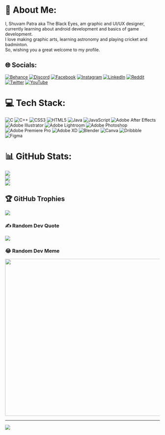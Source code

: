 # 💫 About Me:
I, Shuvam Patra aka The Black Eyes, am graphic and UI/UX designer,<br>currently learning about android development and basics of game development.<br>I love making graphic arts, learning astronomy and playing cricket and badminton.<br>So, wishing you a great welcome to my profile.


## 🌐 Socials:
[![Behance](https://img.shields.io/badge/Behance-1769ff?logo=behance&logoColor=white)](https://behance.net/theblackeyes09) [![Discord](https://img.shields.io/badge/Discord-%237289DA.svg?logo=discord&logoColor=white)](htttps://discord.gg/yT7XBeRJk9) [![Facebook](https://img.shields.io/badge/Facebook-%231877F2.svg?logo=Facebook&logoColor=white)](https://facebook.com/shuvampatra) [![Instagram](https://img.shields.io/badge/Instagram-%23E4405F.svg?logo=Instagram&logoColor=white)](https://instagram.com/blackeyesandblue09) [![LinkedIn](https://img.shields.io/badge/LinkedIn-%230077B5.svg?logo=linkedin&logoColor=white)](https://linkedin.com/in/shuvampatra) [![Reddit](https://img.shields.io/badge/Reddit-%23FF4500.svg?logo=Reddit&logoColor=white)](https://reddit.com/user/theblackeys09) [![Twitter](https://img.shields.io/badge/Twitter-%231DA1F2.svg?logo=Twitter&logoColor=white)](https://twitter.com/theblackeyes09) [![YouTube](https://img.shields.io/badge/YouTube-%23FF0000.svg?logo=YouTube&logoColor=white)](https://youtube.com/c/theblackeyes) 

# 💻 Tech Stack:
![C](https://img.shields.io/badge/c-%2300599C.svg?style=flat&logo=c&logoColor=white) ![C++](https://img.shields.io/badge/c++-%2300599C.svg?style=flat&logo=c%2B%2B&logoColor=white) ![CSS3](https://img.shields.io/badge/css3-%231572B6.svg?style=flat&logo=css3&logoColor=white) ![HTML5](https://img.shields.io/badge/html5-%23E34F26.svg?style=flat&logo=html5&logoColor=white) ![Java](https://img.shields.io/badge/java-%23ED8B00.svg?style=flat&logo=java&logoColor=white) ![JavaScript](https://img.shields.io/badge/javascript-%23323330.svg?style=flat&logo=javascript&logoColor=%23F7DF1E) ![Adobe After Effects](https://img.shields.io/badge/Adobe%20After%20Effects-9999FF.svg?style=flat&logo=Adobe%20After%20Effects&logoColor=white) ![Adobe Illustrator](https://img.shields.io/badge/adobeillustrator-%23FF9A00.svg?style=flat&logo=adobeillustrator&logoColor=white) ![Adobe Lightroom](https://img.shields.io/badge/Adobe%20Lightroom-31A8FF.svg?style=flat&logo=Adobe%20Lightroom&logoColor=white) ![Adobe Photoshop](https://img.shields.io/badge/adobephotoshop-%2331A8FF.svg?style=flat&logo=adobephotoshop&logoColor=white) ![Adobe Premiere Pro](https://img.shields.io/badge/Adobe%20Premiere%20Pro-9999FF.svg?style=flat&logo=Adobe%20Premiere%20Pro&logoColor=white) ![Adobe XD](https://img.shields.io/badge/Adobe%20XD-470137?style=flat&logo=Adobe%20XD&logoColor=#FF61F6) ![Blender](https://img.shields.io/badge/blender-%23F5792A.svg?style=flat&logo=blender&logoColor=white) ![Canva](https://img.shields.io/badge/Canva-%2300C4CC.svg?style=flat&logo=Canva&logoColor=white) ![Dribbble](https://img.shields.io/badge/Dribbble-EA4C89?style=flat&logo=dribbble&logoColor=white) 	![Figma](https://img.shields.io/badge/figma-%23F24E1E.svg?style=flat&logo=figma&logoColor=white)
# 📊 GitHub Stats:
![](https://github-readme-stats.vercel.app/api?username=BlackEyes09&theme=tokyonight&hide_border=false&include_all_commits=true&count_private=true)<br/>
![](https://github-readme-streak-stats.herokuapp.com/?user=BlackEyes09&theme=tokyonight&hide_border=false)<br/>
![](https://github-readme-stats.vercel.app/api/top-langs/?username=BlackEyes09&theme=tokyonight&hide_border=false&include_all_commits=true&count_private=true&layout=compact)

## 🏆 GitHub Trophies
![](https://github-profile-trophy.vercel.app/?username=BlackEyes09&theme=radical&no-frame=true&no-bg=true&margin-w=4)

### ✍️ Random Dev Quote
![](https://quotes-github-readme.vercel.app/api?type=horizontal&theme=radical)

### 😂 Random Dev Meme
<img src="https://random-memer.herokuapp.com/" width="512px"/>

---
[![](https://visitcount.itsvg.in/api?id=BlackEyes09&icon=5&color=9)](https://visitcount.itsvg.in)

